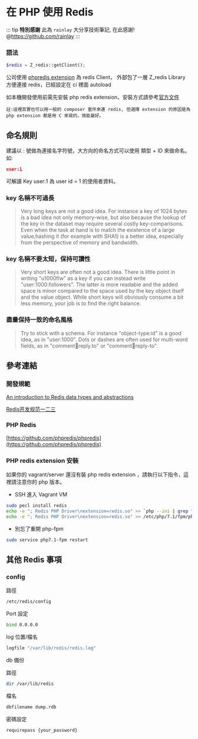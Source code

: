 # 在 PHP 使用 Redis

::: tip 
<strong>特別感謝</strong>  此為 `rainlay` 大分享技術筆記, 在此感謝! @https://github.com/rainlay
:::


### 語法

```php
$redis = Z_redis::getClient();
```

公司使用 [phpredis extension](https://github.com/phpredis/phpredis) 為 redis Client，
外部包了一層 Z_redis Library 方便連接 redis，已經設定在 ci 裡面 autoload

如本機開發使用前需先安裝 php redis extension，安裝方式請參考[官方文件](https://github.com/phpredis/phpredis/blob/develop/INSTALL.markdown)

`註:這裡其實也可以用一般的 composer 套件來連 redis, 但選擇 extension 的原因是為 php extension 都是用 C 來寫的，效能最好。`

## 命名規則

建議以 : 號做為連接名字符號，大方向的命名方式可以使用 類型 + ID 來做命名。如:

```json
user:1
```

可解讀 Key user:1 為 user id = 1 的使用者資料。

### key 名稱不可過長

> Very long keys are not a good idea. For instance a key of 1024 bytes is a bad idea not only memory-wise, but also because the lookup of the key in the dataset may require several costly key-comparisons. Even when the task at hand is to match the existence of a large value,hashing it (for example with SHA1) is a better idea, especially from the perspective of memory and bandwidth.

### key 名稱不要太短，保持可讀性

> Very short keys are often not a good idea. There is little point in writing "u1000flw" as a key if you can instead write "user:1000:followers". The latter is more readable and the added space is minor compared to the space used by the key object itself and the value object. While short keys will obviously consume a bit less memory, your job is to find the right balance.

### 盡量保持一致的命名風格

> Try to stick with a schema. For instance "object-type:id" is a good idea, as in "user:1000". Dots or dashes are often used for multi-word fields, as in "comment:1234:reply.to" or "comment:1234:reply-to".

## 參考連結

### 開發規範

[An introduction to Redis data types and abstractions](https://redis.io/topics/data-types-intro)

[Redis开发规范一二三](http://ju.outofmemory.cn/entry/218983)

### PHP Redis

[https://github.com/phpredis/phpredis](https://github.com/phpredis/phpredis)

### PHP redis extension 安裝

如果你的 vagrant/server 還沒有裝 php redis extension ，請執行以下指令，這裡請注意你的 php 版本。

* SSH 進入 Vagrant VM

```bash
sudo pecl install redis
echo -e "; Redis PHP Driver\nextension=redis.so" >> `php --ini | grep "Loaded Configuration" | sed -e "s|.*:\s*||"`      
echo -e "; Redis PHP Driver\nextension=redis.so" >> /etc/php/7.1/fpm/php.ini
```

* 別忘了重開 php-fpm

```bash
sudo service php7.1-fpm restart
```

## 其他 Redis 事項

### config

路徑

```bash
/etc/redis/config
```

Port 設定

```bash
bind 0.0.0.0
```

log 位置/檔名

```bash
logfile "/var/lib/redis/redis.log"
```

db 備份

路徑

```bash
dir /var/lib/redis
```

檔名 

```bash
dbfilename dump.rdb
```

密碼設定

```bash
requirepass {your_password}
```
